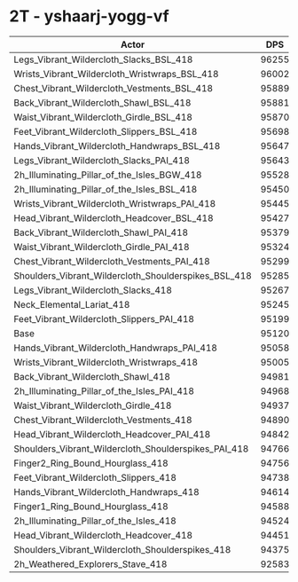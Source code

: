 # 2T - yshaarj-yogg-vf
| Actor | DPS | Increase |
|---|:---:|:---:|
|Legs_Vibrant_Wildercloth_Slacks_BSL_418|96255|1.19%|
|Wrists_Vibrant_Wildercloth_Wristwraps_BSL_418|96002|0.93%|
|Chest_Vibrant_Wildercloth_Vestments_BSL_418|95889|0.81%|
|Back_Vibrant_Wildercloth_Shawl_BSL_418|95881|0.80%|
|Waist_Vibrant_Wildercloth_Girdle_BSL_418|95870|0.79%|
|Feet_Vibrant_Wildercloth_Slippers_BSL_418|95698|0.61%|
|Hands_Vibrant_Wildercloth_Handwraps_BSL_418|95647|0.55%|
|Legs_Vibrant_Wildercloth_Slacks_PAI_418|95643|0.55%|
|2h_Illuminating_Pillar_of_the_Isles_BGW_418|95528|0.43%|
|2h_Illuminating_Pillar_of_the_Isles_BSL_418|95450|0.35%|
|Wrists_Vibrant_Wildercloth_Wristwraps_PAI_418|95445|0.34%|
|Head_Vibrant_Wildercloth_Headcover_BSL_418|95427|0.32%|
|Back_Vibrant_Wildercloth_Shawl_PAI_418|95379|0.27%|
|Waist_Vibrant_Wildercloth_Girdle_PAI_418|95324|0.22%|
|Chest_Vibrant_Wildercloth_Vestments_PAI_418|95299|0.19%|
|Shoulders_Vibrant_Wildercloth_Shoulderspikes_BSL_418|95285|0.17%|
|Legs_Vibrant_Wildercloth_Slacks_418|95267|0.15%|
|Neck_Elemental_Lariat_418|95245|0.13%|
|Feet_Vibrant_Wildercloth_Slippers_PAI_418|95199|0.08%|
|Base|95120|0.00%|
|Hands_Vibrant_Wildercloth_Handwraps_PAI_418|95058|-0.06%|
|Wrists_Vibrant_Wildercloth_Wristwraps_418|95005|-0.12%|
|Back_Vibrant_Wildercloth_Shawl_418|94981|-0.15%|
|2h_Illuminating_Pillar_of_the_Isles_PAI_418|94968|-0.16%|
|Waist_Vibrant_Wildercloth_Girdle_418|94937|-0.19%|
|Chest_Vibrant_Wildercloth_Vestments_418|94890|-0.24%|
|Head_Vibrant_Wildercloth_Headcover_PAI_418|94842|-0.29%|
|Shoulders_Vibrant_Wildercloth_Shoulderspikes_PAI_418|94766|-0.37%|
|Finger2_Ring_Bound_Hourglass_418|94756|-0.38%|
|Feet_Vibrant_Wildercloth_Slippers_418|94738|-0.40%|
|Hands_Vibrant_Wildercloth_Handwraps_418|94614|-0.53%|
|Finger1_Ring_Bound_Hourglass_418|94588|-0.56%|
|2h_Illuminating_Pillar_of_the_Isles_418|94524|-0.63%|
|Head_Vibrant_Wildercloth_Headcover_418|94451|-0.70%|
|Shoulders_Vibrant_Wildercloth_Shoulderspikes_418|94375|-0.78%|
|2h_Weathered_Explorers_Stave_418|92583|-2.67%|
